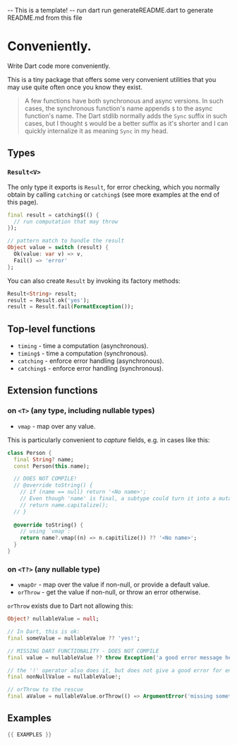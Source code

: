 -- This is a template!
-- run dart run generateREADME.dart to generate README.md from this file
# Conveniently.

Write Dart code more conveniently.

This is a tiny package that offers some very convenient utilities that you may use quite often
once you know they exist.

> A few functions have both synchronous and async versions. In such cases, the synchronous
> function's name appends `$` to the async function's name.
> The Dart stdlib normally adds the `Sync` suffix in such cases, but I thought `$` would be
> a better suffix as it's shorter and I can quickly internalize it as meaning `Sync` in my head. 

## Types

### `Result<V>`

The only type it exports is `Result`, for error checking, which you normally obtain by calling
`catching` or `catching$` (see more examples at the end of this page).

```dart
final result = catching$(() {
  // run computation that may throw
});

// pattern match to handle the result
Object value = switch (result) {
  Ok(value: var v) => v,
  Fail() => 'error'
};
```

You can also create `Result` by invoking its factory methods:

```dart
Result<String> result;
result = Result.ok('yes');
result = Result.fail(FormatException());
```

## Top-level functions

* `timing`    - time a computation (asynchronous).
* `timing$`   - time a computation (synchronous).
* `catching`  - enforce error handling (asynchronous).
* `catching$`  - enforce error handling (synchronous).

## Extension functions

### on `<T>` (any type, including nullable types)

* `vmap`  - map over any value.

This is particularly convenient to _capture_ fields, e.g. in cases like this:

```dart
class Person {
  final String? name;
  const Person(this.name);

  // DOES NOT COMPILE!
  // @override toString() {
    // if (name == null) return '<No name>';
    // Even though 'name' is final, a subtype could turn it into a mutable getter.
    // return name.capitalize();
  // }
  
  @override toString() {
    // using `vmap`:
    return name?.vmap((n) => n.capitilize()) ?? '<No name>';
  }
}
```

### on `<T?>` (any nullable type)

* `vmapOr`  - map over the value if non-null, or provide a default value.
* `orThrow` - get the value if non-null, or throw an error otherwise.

`orThrow` exists due to Dart not allowing this:

```dart
Object? nullableValue = null;

// In Dart, this is ok:
final someValue = nullableValue ?? 'yes!';

// MISSING DART FUNCTIONALITY - DOES NOT COMPILE
final value = nullableValue ?? throw Exception('a good error message here');

// the '!' operator also does it, but does not give a good error for end users.
final nonNullValue = nullableValue!;

// orThrow to the rescue
final aValue = nullableValue.orThrow(() => ArgumentError('missing something', 'value'));
```

## Examples

```dart
{{ EXAMPLES }}
```
